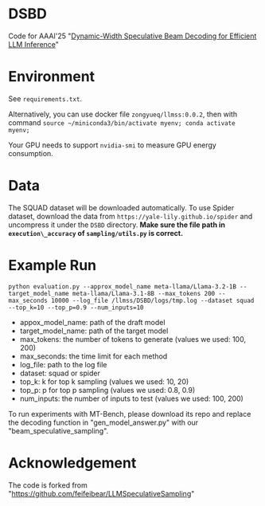 # DSBD
Code for AAAI'25 "[Dynamic-Width Speculative Beam Decoding for Efficient LLM Inference](https://arxiv.org/abs/2409.16560)"

# Environment

See `requirements.txt`. 

Alternatively, you can use docker file `zongyueq/llmss:0.0.2`, then with command `source ~/miniconda3/bin/activate myenv; conda activate myenv;`

Your GPU needs to support `nvidia-smi` to measure GPU energy consumption.

# Data

The SQUAD dataset will be downloaded automatically. To use Spider dataset, download the data from `https://yale-lily.github.io/spider` and uncompress it under the `DSBD` directory. **Make sure the file path in `execution\_accuracy` of `sampling/utils.py` is correct.**

# Example Run

`python evaluation.py --approx_model_name meta-llama/Llama-3.2-1B --target_model_name meta-llama/Llama-3.1-8B --max_tokens 200 --max_seconds 10000 --log_file /llmss/DSBD/logs/tmp.log --dataset squad --top_k=10 --top_p=0.9 --num_inputs=10`

- appox\_model\_name: path of the draft model
- target\_model\_name: path of the target model
- max\_tokens: the number of tokens to generate (values we used: 100, 200)
- max\_seconds: the time limit for each method
- log\_file: path to the log file
- dataset: squad or spider
- top\_k: k for top k sampling (values we used: 10, 20)
- top\_p: p for top p sampling (values we used: 0.8, 0.9)
- num\_inputs: the number of inputs to test (values we used: 100, 200)

To run experiments with MT-Bench, please download its repo and replace the decoding function in "gen\_model\_answer.py" with our "beam\_speculative\_sampling".

# Acknowledgement

The code is forked from "https://github.com/feifeibear/LLMSpeculativeSampling"
